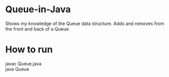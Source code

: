 # Queue-in-Java
Shows my knowledge of the Queue data structure. Adds and removes from the front and back of a Queue.

# How to run
javac Queue.java<br>
java Queue
